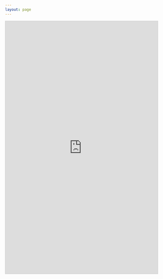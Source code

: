 ```yaml
---
layout: page
---
```


<iframe class="airtable-embed" src="https://airtable.com/embed/shrTAfENEeuez300l?backgroundColor=purple" frameborder="0" onmousewheel="" width="100%" height="833" style="background: transparent; border: 1px solid #ccc;"></iframe>